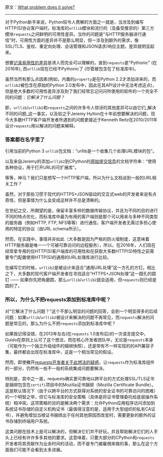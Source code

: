 原文：[What problem does it solve?](http://www.curiousefficiency.org/posts/2016/08/what-problem-does-it-solve.html)

---

对于Python新手来说，Python较令人费解的方面之一就是，当涉及到编写HTTP(S)协议客户端时，标准库的`urllib`模块和流行的（及备受推崇的）第三方模块`requests`之间鲜明的可用性差异。当你的问题是“与HTTP服务器进行通信”时，可用性方面的差异并不是那么明显，但一涉及到额外的需求，像SSL/TLS、鉴权、重定向处理、会话管理和JSON请求/响应主题，差异就明显起来。

想要[记录易用性的差异](http://noamelf.com/2016/08/05/designing-pythonic-apis/)是诱人而完全可以理解的，直到`requests`是"Pythonic" (在2016年), 而`urllib`现在已经不Pythonic了 (尽管被包含在了标准库中)。

虽然当然有那么点因素(例如，内置的`property`是在Python 2.2才添加进来的，而`urllib2`被包含在原始的Python 2.0发布中，因此在其API设计中无法考虑这点)，但是绝大多数的可用性差异涉及到了我们经常忘记问问所使用的软件的一个完全不同的问题：_它解决了什么问题？_

即，`urllib`/`urllib2`和`requests`之间的许多令人惊讶的其他差异可以由它们_解决不同的问题_这一事实，以及较之于Jeremy Hylton在十年前想要解决的问题，现今大多数HTTP客户端开发者所遇到的问题更接近于Kenneth Reitz在2010/2011年设计`requests`用以解决的问题来解释。

### 答案都在名字里了

引用当前的Python 3 `urllib`包文档：“urllib是一个收集几个处理URL模块的包”。

以及来自Jeremy的添加`urllib2`到CPython的[原始提交信息](https://hg.python.org/cpython/rev/b800e36aed4e)的文档字符串：“使用各种协议，用于打开URL的可扩展库”。

等等，神马？我们只是想写一个HTTP客户端，所以为什么文档谈到一般的URL相关工作？

虽然，对于那些习惯于现代的HTTPS+JSON驱动的交互式web的开发者来说有点奇怪，但是事情为什么会变成这样并不总是清晰的。

在世纪之交，所期望的是，保留丰富多样的数据传输协议，并且为不同的目的进行不同的特点优化，而标准库中最为有用的客户端则是那个可以用来与多种不同类型的服务器（例如HTTP, FTP, NFS等等）进行通信，客户端开发者无需过多担心使用的特定的协议（由URL schema所示）。

然而，在实践中，事情并非如此（大多数是因为严格的防火墙制度，这意味着HTTP服务器是唯一一个可被可靠访问的远程服务），所以，在2016年，人们现在经常拿专用的仅HTTP(S)客户端库的可用性和在获取大多数HTTP(S)特性之前需要专门配置使用HTTP(S)的通用的URL处理库进行比较。

在编写它的时候，`urllib2`是被设计来适合“通用URL处理”这一方孔的方钉。相比之下，大多数的现代客户端开发者在寻找适合“HTTPS+JSON处理”这一圆孔的圆钉 —— 如果你先把角磨圆，那么`urllib`/`urllib2`就会适用，但`requests`则已经是圆的了。

### 所以，为什么不把requests添加到标准库中呢？

对"它解决了什么问题？"这个不那么明显的问题的回答，会到一个明显得多的后续问题：如果`urllib`/`urllib2`被设计来解决的问题不再常见，而`requests`解决的问题是常见的，那么为什么不把`requests`添加到标准库中呢？

如果我记得没错，在2013年左右(在`requests` 1.0发布后)的一次语言提交中，Guido在原则上认可了这个想法，而在核心开发者团队中，无论是`requests`本身（可能作为一个独立升级组件的捆绑快照），还是带有不一样实现的的API兼容子集，最终都会出现在标准库中，这是一个相当常见的假设。

然而，即使撇开[requests开发者关于此想法的疑惑](https://github.com/kennethreitz/requests/issues/2424)，让`requests`作为标准库组件的一部分，仍然有一些不一般的系统集成问题要解决。

特别是，其中之一是，requests确实更可靠地以跨平台的方式处理SSL/TLS证书是捆绑包含在`certifi`项目中的Mozilla证书捆绑（Mozilla
Certificate Bundle）。这是默认情况下（由于以跨平台的方式获​得对系统的安全证书的可靠访问的困难）的一个明智之举，但它与标准库的安全策略（具体是将证书管理委托给底层操作系统）相冲突。这项策略的目的是解决两个需求：允许Python应用程序访问添加到系统证书存储的自定义机构证书（最值得注意的是，适用于大型组织的私有CA证书），并避免增加当根证书捆绑出于任何其他原因而改变时，需要更新的额外的证书存储到终端用户系统。

这类问题在技术上是可以解决的，但解决它们并不好玩，并且帮助解决它们的人手头上已经有许许多多其他的要求。这意味着，只要大部分的CPython和`requests`开发者将其贡献作为业余时间的活动，而不是专门被雇佣来做的事，那么在这个方面我们可能不会看到太多进展。